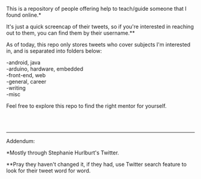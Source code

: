 This is a repository of people offering help to teach/guide someone that I found online.*

It's just a quick screencap of their tweets, so if you're interested in reaching out to them, you can find them by their username.**

As of today, this repo only stores tweets who cover subjects I'm interested in, and is separated into folders below:

-android, java
<br>-arduino, hardware, embedded
<br>-front-end, web
<br>-general, career
<br>-writing
<br>-misc

Feel free to explore this repo to find the right mentor for yourself.

<br>
<br>

---------

Addendum:

*Mostly through Stephanie Hurlburt's Twitter.

**Pray they haven't changed it, if they had, use Twitter search feature to look for their tweet word for word.
